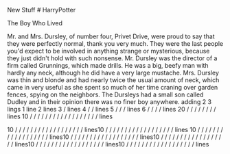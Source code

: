 New Stuff # HarryPotter


The Boy Who Lived

Mr. and Mrs. Dursley, of number four, Privet Drive, were proud to say
that they were perfectly normal, thank you very much. They were the last
people you'd expect to be involved in anything strange or mysterious,
because they just didn't hold with such nonsense.
Mr. Dursley was the director of a firm called Grunnings, which made
drills. He was a big, beefy man with hardly any neck, although he did
have a very large mustache. Mrs. Dursley was thin and blonde and had
nearly twice the usual amount of neck, which came in very useful as she
spent so much of her time craning over garden fences, spying on the
neighbors. The Dursleys had a small son called Dudley and in their
opinion there was no finer boy anywhere.
adding
2
3 lings
1 line
2
lines
3
/
lines
4
/
/
lines
5
/
/
/
lines
6
/
/
/
/
lines
20
/
/
/
/
/
/
/
/
lines
10
/
/
/
/
/
/
/
/
/
/
/
/
/
/
/
/
/
/
lines

10
/
/
/
/
/
/
/
/
/
/
/
/
/
/
/
/
/
/
lines10
/
/
/
/
/
/
/
/
/
/
/
/
/
/
/
/
/
/
lines
10
/
/
/
/
/
/
/
/
/
/
/
/
/
/
/
/
/
/
lines10
/
/
/
/
/
/
/
/
/
/
/
/
/
/
/
/
/
/
lines10
/
/
/
/
/
/
/
/
/
/
/
/
/
/
/
/
/
/
lines10
/
/
/
/
/
/
/
/
/
/
/
/
/
/
/
/
/
/
lines10
/
/
/
/
/
/
/
/
/
/
/
/
/
/
/
/
/
/
lines
